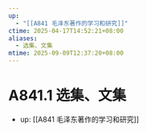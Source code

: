 ```yaml
---
up:
  - "[[A841 毛泽东著作的学习和研究]]"
ctime: 2025-04-17T14:52:21+08:00
aliases:
  - 选集、文集
mtime: 2025-09-09T12:37:20+08:00
---
```


# A841.1 选集、文集

- up: [[A841 毛泽东著作的学习和研究]]
